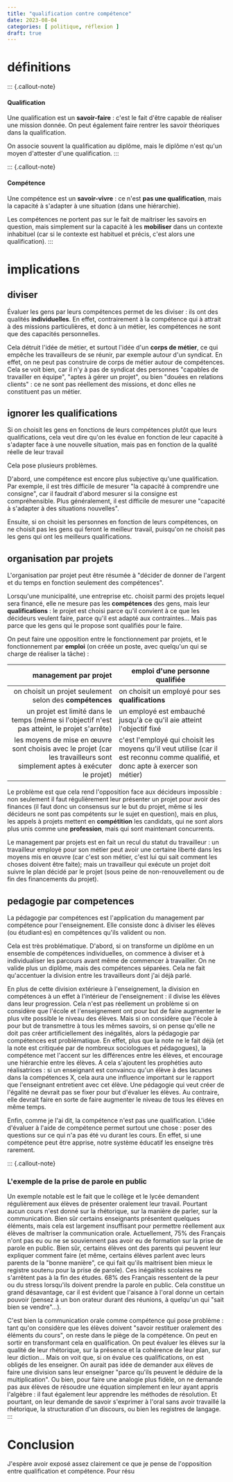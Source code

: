 ```yaml
---
title: "qualification contre compétence"
date: 2023-08-04
categories: [ politique, réflexion ]
draft: true
---
```





# définitions

::: {.callout-note}
#### Qualification

Une qualification est un **savoir-faire** : c'est le fait d'être capable de réaliser une mission donnée.
On peut également faire rentrer les savoir théoriques dans la qualification.

On associe souvent la qualification au diplôme, mais le diplôme n'est qu'un moyen d'attester d'une qualification.
:::

::: {.callout-note}
#### Compétence

Une compétence est un **savoir-vivre** : ce n'est **pas une qualification**, mais la capacité à s'adapter à une situation (dans une hiérarchie).

Les compétences ne portent pas sur le fait de maitriser les savoirs en question, mais simplement sur la capacité à les **mobiliser** dans un contexte inhabituel (car si le contexte est habituel et précis, c'est alors une qualification).
:::

# implications

## diviser

Évaluer les gens par leurs compétences permet de les diviser : ils ont des qualités **individuelles**. En effet, contrairement à la compétence qui à attrait à des missions particulières, et donc à un métier, les compétences ne sont que des capacités personnelles.

Cela détruit l'idée de métier, et surtout l'idée d'un **corps de métier**, ce qui empêche les travailleurs de se réunir, par exemple autour d'un syndicat. En effet, on ne peut pas construire de corps de métier autour de compétences. Cela se voit bien, car il n'y à pas de syndicat des personnes "capables de travailler en équipe", "aptes à gérer un projet", ou bien "douées en relations clients" : ce ne sont pas réellement des missions, et donc elles ne constituent pas un métier.

## ignorer les qualifications

Si on choisit les gens en fonctions de leurs compétences plutôt que leurs qualifications, cela veut dire qu'on les évalue en fonction de leur capacité à s'adapter face à une nouvelle situation, mais pas en fonction de la qualité réelle de leur travail

Cela pose plusieurs problèmes. 

D'abord, une compétence est encore plus subjective qu'une qualification. Par exemple, il est très difficile de mesurer "la capacité à comprendre une consigne", car il faudrait d'abord mesurer si la consigne est compréhensible. Plus généralement, il est difficile de mesurer une "capacité à s'adapter à des situations nouvelles".

Ensuite, si on choisit les personnes en fonction de leurs compétences, on ne choisit pas les gens qui feront le meilleur travail, puisqu'on ne choisit pas les gens qui ont les meilleurs qualifications. 

## organisation par projets

L'organisation par projet peut être résumée à "décider de donner de l'argent et du temps en fonction seulement des compétences".

Lorsqu'une municipalité, une entreprise etc. choisit parmi des projets lequel sera financé, elle ne mesure pas les **compétences** des gens, mais leur **qualifications** : le projet est choisi parce qu'il convient à ce que les décideurs veulent faire, parce qu'il est adapté aux contraintes... Mais pas parce que les gens qui le propose sont qualifiés pour le faire.

On peut faire une opposition entre le fonctionnement par projets, et le fonctionnement par **emploi** (on créée un poste, avec quelqu'un qui se charge de réaliser la tâche) :


|                                                                                                      management par projet | emploi d'une personne qualifiée                                                                                                  |
| -------------------------------------------------------------------------------------------------------------------------: | -------------------------------------------------------------------------------------------------------------------------------- |
|                                                                   on choisit un projet seulement selon des **compétences** | on choisit un employé pour ses **qualifications**                                                                                |
|                              un projet est limité dans le temps (même si l'objectif n'est pas atteint, le projet s'arrête) | un employé est embauché jusqu'à ce qu'il aie atteint l'objectif fixé                                                             |
| les moyens de mise en œuvre sont choisis avec le projet (car les travailleurs sont simplement aptes à exécuter le projet) | c'est l'employé qui choisit les moyens qu'il veut utilise (car il est reconnu comme qualifié, et donc apte à exercer son métier) |

Le problème est que cela rend l'opposition face aux décideurs impossible : non seulement il faut régulièrement leur présenter un projet pour avoir des finances (il faut donc un consensus sur le but du projet, même si les décideurs ne sont pas compétents sur le sujet en question), mais en plus, les appels à projets mettent en **compétition** les candidats, qui ne sont alors plus unis comme une **profession**, mais qui sont maintenant concurrents.

Le management par projets est en fait un recul du statut du travailleur : un travailleur employé pour son métier peut avoir une certaine liberté dans les moyens mis en œuvre (car c'est son métier, c'est lui qui sait comment les choses doivent être faite); mais un travailleur qui exécute un projet doit suivre le plan décidé par le projet (sous peine de non-renouvellement ou de fin des financements du projet).

## pedagogie par competences

La pédagogie par compétences est l'application du management par compétence pour l'enseignement.
Elle consiste donc à diviser les élèves (ou étudiant·es) en compétences qu'ils valident ou non.

Cela est très problématique. D'abord, si on transforme un diplôme en un ensemble de compétences individuelles, on commence à diviser et à individualiser les parcours avant même de commencer à travailler. On ne valide plus un diplôme, mais des compétences séparées. Cela ne fait qu'accentuer la division entre les travailleurs dont j'ai déjà parlé. 

En plus de cette division extérieure à l'enseignement, la division en compétences à un effet à l'intérieur de l'enseignement : il divise les élèves dans leur progression. Cela n'est pas réellement un problème si on considère que l'école et l'enseignement ont pour but de faire augmenter le plus vite possible le niveau des élèves. Mais si on considère que l'école à pour but de transmettre à tous les mêmes savoirs, si on pense qu'elle ne doit pas créer artificiellement des inégalités, alors la pédagogie par compétences est problématique. En effet, plus que la note ne le fait déjà (et la note est critiquée par de nombreux sociologues et pédagogues), la compétence met l'accent sur les différences entre les élèves, et encourage une hiérarchie entre les élèves. A cela s'ajoutent les prophéties auto réalisatrices : si un enseignant est convaincu qu'un élève à des lacunes dans la compétences X, cela aura une influence important sur le rapport que l'enseignant entretient avec cet élève. Une pédagogie qui veut créer de l'égalité ne devrait pas se fixer pour but d'évaluer les élèves. Au contraire, elle devrait faire en sorte de faire augmenter le niveau de tous les élèves en même temps.

Enfin, comme je l'ai dit, la compétence n'est pas une qualification. L'idée d'évaluer à l'aide de compétence permet surtout une chose : poser des questions sur ce qui n'a pas été vu durant les cours. En effet, si une compétence peut être apprise, notre système éducatif les enseigne très rarement.

::: {.callout-note}
### L'exemple de la prise de parole en public
Un exemple notable est le fait que le collège et le lycée demandent régulièrement aux élèves de présenter oralement leur travail. Pourtant aucun cours n'est donné sur la rhétorique, sur la manière de parler, sur la communication. Bien sûr certains enseignants présentent quelques éléments, mais cela est largement insuffisant pour permettre réellement aux élèves de maîtriser la communication orale. Actuellement, 75% des Français n'ont pas eu ou ne se souviennent pas avoir eu de formation sur la prise de parole en public. Bien sûr, certains élèves ont des parents qui peuvent leur expliquer comment faire (et même, certains élèves parlent avec leurs parents de la "bonne manière", ce qui fait qu'ils maitrisent bien mieux le registre soutenu pour la prise de parole). Ces inégalités scolaires ne s'arrêtent pas à la fin des études. 68% des Français ressentent de la peur ou du stress lorsqu'ils doivent prendre la parole en public. Cela constitue un grand désavantage, car il est évident que l'aisance à l'oral donne un certain pouvoir (pensez à un bon orateur durant des réunions, à quelqu'un qui "sait bien se vendre"...).

C'est bien la communication orale comme compétence qui pose problème : tant qu'on considère que les élèves doivent "savoir restituer oralement des éléments du cours", on reste dans le piège de la compétence. On peut en sortir en transformant cela en qualification. On peut évaluer les élèves sur la qualité de leur rhétorique, sur la présence et la cohérence de leur plan, sur leur diction... Mais on voit que, si on évalue ces qualifications, on est obligés de les enseigner. On aurait pas idée de demander aux élèves de faire une division sans leur enseigner "parce qu'ils peuvent le déduire de la multiplication". Ou bien, pour faire une analogie plus fidèle, on ne demande pas aux élèves de résoudre une équation simplement en leur ayant appris l'algèbre : il faut également leur apprendre les méthodes de résolution. Et pourtant, on leur demande de savoir s'exprimer à l'oral sans avoir travaillé la rhétorique, la structuration d'un discours, ou bien les registres de langage.
:::


# Conclusion

J'espère avoir exposé assez clairement ce que je pense de l'opposition entre qualification et compétence. Pour résu
